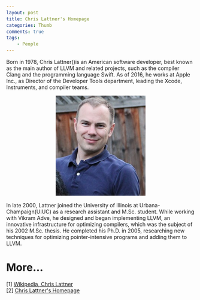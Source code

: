 ```yaml
---
layout: post
title: Chris Lattner's Homepage
categories: Thumb
comments: true
tags:
    - People
---
```



<div class="message">
Born in 1978, Chris Lattner()is an American software developer, best known as the main author of LLVM and related projects, such as the compiler Clang and the programming language Swift. As of 2016, he works at Apple Inc., as Director of the Developer Tools department, leading the Xcode, Instruments, and compiler teams.

</div>
<!-- more -->

<div align=center>

![image](/assets/blog-img/2016_08_25_ChrisPhoto3.png "Chris Lattner")

</div>

In late 2000, Lattner joined the University of Illinois at Urbana-Champaign(UIUC) as a research assistant and M.Sc. student. While working with Vikram Adve, he designed and began implementing LLVM, an innovative infrastructure for optimizing compilers, which was the subject of his 2002 M.Sc. thesis. He completed his Ph.D. in 2005, researching new techniques for optimizing pointer-intensive programs and adding them to LLVM.

More...
==========

[1] [Wikipedia, Chris Lattner](https://en.wikipedia.org/wiki/Chris_Lattner)<br>
[2] [Chris Lattner's Homepage](http://nondot.org/sabre/)


